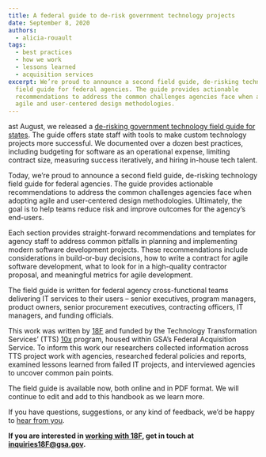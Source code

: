 ```yaml
---
title: A federal guide to de-risk government technology projects
date: September 8, 2020
authors:
  - alicia-rouault
tags:
  - best practices
  - how we work
  - lessons learned
  - acquisition services
excerpt: We’re proud to announce a second field guide, de-risking technology
  field guide for federal agencies. The guide provides actionable
  recommendations to address the common challenges agencies face when adopting
  agile and user-centered design methodologies.
---
```

ast August, we released a [de-risking government technology field guide for states](https://github.com/18F/derisking-gov-tech/blob/master/State%20Field%20Guide%20-%20Agile%20Budgeting%20%26%20Oversight.pdf). The guide offers state staff with tools to make custom technology projects more successful. We documented over a dozen best practices, including budgeting for software as an operational expense, limiting contract size, measuring success iteratively, and hiring in-house tech talent.

Today, we’re proud to announce a second field guide, de-risking technology field guide for federal agencies. The guide provides actionable recommendations to address the common challenges agencies face when adopting agile and user-centered design methodologies. Ultimately, the goal is to help teams reduce risk and improve outcomes for the agency’s end-users.

Each section provides straight-forward recommendations and templates for agency staff to address common pitfalls in planning and implementing modern software development projects. These recommendations include considerations in build-or-buy decisions, how to write a contract for agile software development, what to look for in a high-quality contractor proposal, and meaningful metrics for agile development.

The field guide is written for federal agency cross-functional teams delivering IT services to their users – senior executives, program managers, product owners, senior procurement executives, contracting officers, IT managers, and funding officials.

This work was written by [18F](https://18f.gsa.gov/) and funded by the Technology Transformation Services’ (TTS) [10x](https://10x.gsa.gov/) program, housed within GSA’s Federal Acquisition Service. To inform this work our researchers collected information across TTS project work with agencies, researched federal policies and reports, examined lessons learned from failed IT projects, and interviewed agencies to uncover common pain points.

The field guide is available now, both online and in PDF format. We will continue to edit and add to this handbook as we learn more.

If you have questions, suggestions, or any kind of feedback, we’d be happy to [hear from you](mailto:18F@gsa.gov).

**If you are interested in [working with 18F](https://18f.gsa.gov/how-we-work/), get in touch at [inquiries18F@gsa.gov](mailto:inquiries18F@gsa.gov).**